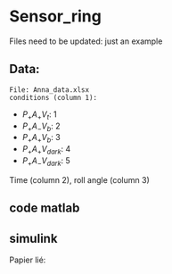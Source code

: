 # Sensor_ring

Files need to be updated: just an example 

## Data:

```shell 
File: Anna_data.xlsx
conditions (column 1): 
```

* $P_+ A_+ V_{t}$: 1
* $P_+ A_- V_{b}$: 2
* $P_+ A_+ V_{b}$: 3
* $P_+ A_+ V_{dark}$: 4
* $P_+ A_- V_{dark}$: 5

Time (column 2), roll angle (column 3)

## code matlab
## simulink





Papier lié: 
